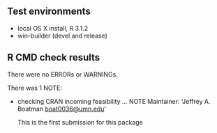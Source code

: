 ## Test environments
* local OS X install, R 3.1.2
* win-builder (devel and release)

## R CMD check results
There were no ERRORs or WARNINGs. 

There was 1 NOTE:

* checking CRAN incoming feasibility ... NOTE
  Maintainer: 'Jeffrey A. Boatman <boat0036@umn.edu>'
  
  This is the first submission for this package

